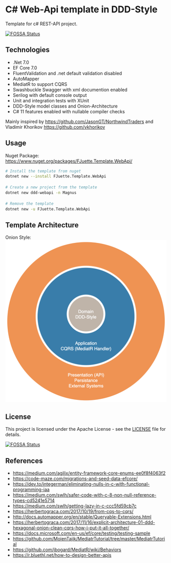 # C# Web-Api template in DDD-Style

Template for c# REST-API project.

[![FOSSA Status](https://app.fossa.com/api/projects/git%2Bgithub.com%2FFJuette%2Ftusk-ms.svg?type=shield)](https://app.fossa.com/projects/git%2Bgithub.com%2FFJuette%2Ftusk-ms?ref=badge_shield)

## Technologies

* .Net 7.0
* EF Core 7.0
* FluentValidation and .net default validation disabled
* AutoMapper
* MediatR to support CQRS
* Swashbuckle Swagger with xml documention enabled
* Serilog with default console output
* Unit and integration tests with XUnit
* DDD-Style model classes and Onion-Architecture
* C# 11 features enabled with nullable compiler checks

Mainly inspired by <https://github.com/JasonGT/NorthwindTraders> and Vladimir Khorikov <https://github.com/vkhorikov>

## Usage

Nuget Package: <https://www.nuget.org/packages/FJuette.Template.WebApi/>

```bash
# Install the template from nuget
dotnet new --install FJuette.Template.WebApi

# Create a new project from the template
dotnet new ddd-webapi -n Magnus

# Remove the template
dotnet new -u FJuette.Template.WebApi
```

## Template Architecture

Onion Style:
![Architecture](Architecture.png)

## License

This project is licensed under the Apache License - see the [LICENSE](LICENSE) file for details.

[![FOSSA Status](https://app.fossa.com/api/projects/git%2Bgithub.com%2FFJuette%2Ftusk-ms.svg?type=large)](https://app.fossa.com/projects/git%2Bgithub.com%2FFJuette%2Ftusk-ms?ref=badge_large)

## References

* <https://medium.com/agilix/entity-framework-core-enums-ee0f8f4063f2>
* <https://code-maze.com/migrations-and-seed-data-efcore/>
* <https://dev.to/integerman/eliminating-nulls-in-c-with-functional-programming-iaa>
* <https://medium.com/swlh/safer-code-with-c-8-non-null-reference-types-cd5241e5714>
* <https://medium.com/swlh/getting-lazy-in-c-ccc5fd59cb7c>
* <https://herbertograca.com/2017/10/19/from-cqs-to-cqrs/>
* <http://docs.automapper.org/en/stable/Queryable-Extensions.html>
* <https://herbertograca.com/2017/11/16/explicit-architecture-01-ddd-hexagonal-onion-clean-cqrs-how-i-put-it-all-together/>
* <https://docs.microsoft.com/en-us/ef/core/testing/testing-sample>
* <https://github.com/MoienTajik/MediatrTutorial/tree/master/MediatrTutorial>
* <https://github.com/jbogard/MediatR/wiki/Behaviors>
* <https://r.bluethl.net/how-to-design-better-apis>
